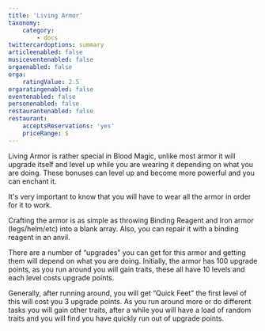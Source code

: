 ```yaml
---
title: 'Living Armor'
taxonomy:
    category:
        - docs
twittercardoptions: summary
articleenabled: false
musiceventenabled: false
orgaenabled: false
orga:
    ratingValue: 2.5
orgaratingenabled: false
eventenabled: false
personenabled: false
restaurantenabled: false
restaurant:
    acceptsReservations: 'yes'
    priceRange: $
---
```


Living Armor is rather special in Blood Magic, unlike most armor it will upgrade itself and level up while you are wearing it depending on what you are doing. These bonuses can level up and become more powerful and you can enchant it.

It's very important to know that you will have to wear all the armor in order for it to work.

Crafting the armor is as simple as throwing Binding Reagent and Iron armor (legs/helm/etc) into a blank array. Also, you can repair it with a binding reagent in an anvil.

There are a number of “upgrades” you can get for this armor and getting them will depend on what you are doing. Initially, the armor has 100 upgrade points, as you run around you will gain traits, these all have 10 levels and each level costs upgrade points.

Generally, after running around, you will get “Quick Feet” the first level of this will cost you 3 upgrade points. As you run around more or do different tasks you will gain other traits, after a while you will have a load of random traits and you will find you have quickly run out of upgrade points.

